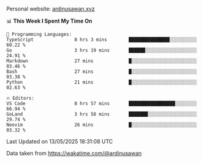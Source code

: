 Personal website: [ardinusawan.xyz](https://ardinusawan.xyz)

<!--START_SECTION:waka-->
📊 **This Week I Spent My Time On** 

```text
💬 Programming Languages: 
TypeScript               8 hrs 3 mins        ███████████████░░░░░░░░░░   60.22 % 
Go                       3 hrs 19 mins       ██████░░░░░░░░░░░░░░░░░░░   24.91 % 
Markdown                 27 mins             █░░░░░░░░░░░░░░░░░░░░░░░░   03.46 % 
Bash                     27 mins             █░░░░░░░░░░░░░░░░░░░░░░░░   03.38 % 
Python                   21 mins             █░░░░░░░░░░░░░░░░░░░░░░░░   02.63 % 

🔥 Editors: 
VS Code                  8 hrs 57 mins       █████████████████░░░░░░░░   66.94 % 
GoLand                   3 hrs 58 mins       ███████░░░░░░░░░░░░░░░░░░   29.74 % 
Neovim                   26 mins             █░░░░░░░░░░░░░░░░░░░░░░░░   03.32 % 
```


 Last Updated on 13/05/2025 18:31:08 UTC
<!--END_SECTION:waka-->
Data taken from https://wakatime.com/@ardinusawan
